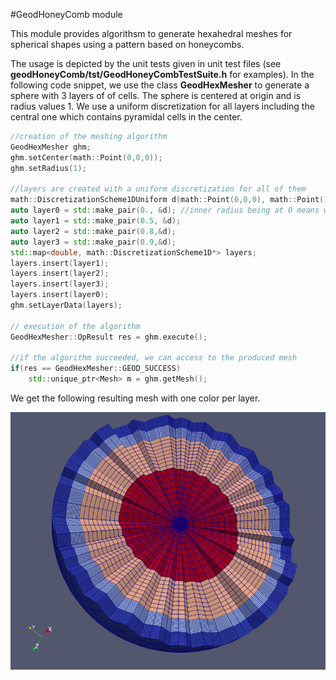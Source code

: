 #GeodHoneyComb module

This module provides algorithsm to generate hexahedral meshes for spherical shapes using
a pattern based on honeycombs.

The usage is depicted by the unit tests given in unit test files (see **geodHoneyComb/tst/GeodHoneyCombTestSuite.h** for examples). In the following code snippet, we use the class **GeodHexMesher** to generate a sphere with 3 layers of
of cells. The sphere is centered at origin and is radius values 1. We use a uniform discretization for all  layers including the central one which contains pyramidal cells in the center.

```cpp
//creation of the meshing algorithm
GeodHexMesher ghm;
ghm.setCenter(math::Point(0,0,0));
ghm.setRadius(1);

//layers are created with a uniform discretization for all of them
math::DiscretizationScheme1DUniform d(math::Point(0,0,0), math::Point(1,0,0), 10);
auto layer0 = std::make_pair(0., &d); //inner radius being at 0 means we will have a whole sphere
auto layer1 = std::make_pair(0.5, &d);
auto layer2 = std::make_pair(0.8,&d);
auto layer3 = std::make_pair(0.9,&d);
std::map<double, math::DiscretizationScheme1D*> layers;
layers.insert(layer1);
layers.insert(layer2);
layers.insert(layer3);
layers.insert(layer0);
ghm.setLayerData(layers);

// execution of the algorithm
GeodHexMesher::OpResult res = ghm.execute();

//if the algorithm succeeded, we can access to the produced mesh
if(res == GeodHexMesher::GEOD_SUCCESS)
    std::unique_ptr<Mesh> m = ghm.getMesh();
```

We get the following resulting mesh with one color per layer.

![image info](..//docs/img/honeycomb.png)